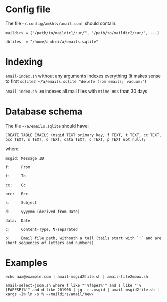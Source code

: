 Config file
===========

The file `~/.config/amkhlv/amail.conf` should contain:

    maildirs = ["/path/to/maildir1/cur/", "/path/to/maildir2/cur/", ...]
    
    dbfiles  = "/home/andrei/a/emails.sqlite"

Indexing
========

`amail-index.sh` without any arguments indexes everything (it makes sense to first `sqlite3 ~/a/emails.sqlite "delete from emails; vacuum;"`)

`amail-index.sh 30` indexes all mail files with `mtime` less than 30 days

Database schema
===============

The file `~/a/emails.sqlite` should have:

    CREATE TABLE EMAILS (msgid TEXT primary key, f TEXT, t TEXT, cc TEXT, bcc TEXT, s TEXT, d TEXT, data TEXT, c TEXT, p TEXT not null);

where:

    msgid: Message ID

    f:     From
    
    t:     To
    
    cc:    Cc
    
    bcc:   Bcc
    
    s:     Subject
    
    d:     yyyymm (derived from Date)
    
    data:  Date
    
    c:     Content-Type, ¶-separated
    
    p:     Email file path, withouth a tail (tails start with `:` and are short sequences of letters and numbers)

Examples
========

    echo aaa@example.com | amail-msgid2file.sh | amail-file2mbox.sh

    amail-select-json.sh where f like "'%fapes%'" and s like "'%[FAPESP]%'" and d like 201906 | jq -r .msgid | amail-msgid2file.sh | xargs -I% ln -s % ~/maildirs/amail/new/
